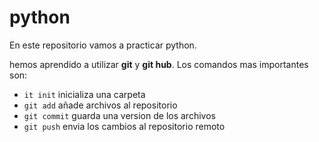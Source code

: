 # python

En este repositorio vamos a practicar python.

hemos aprendido a utilizar **git** y **git hub**. Los comandos mas importantes son:

- `it init` inicializa una carpeta
- `git add` añade archivos al repositorio
- `git commit` guarda una version de los archivos
- `git push` envia los cambios al repositorio remoto
